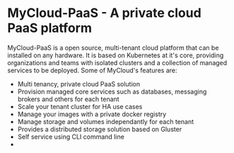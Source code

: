 # MyCloud-PaaS - A private cloud PaaS platform

MyCloud-PaaS is a open source, multi-tenant cloud platform that can be installed on any hardware. It is based on Kubernetes at it's core, providing organizations and teams with isolated clusters and a collection of managed services to be deployed. Some of MyCloud's features are:

- Multi tenancy, private cloud PaaS solution
- Provision managed core services such as databases, messaging brokers and others for each tenant
- Scale your tenant cluster for HA use cases
- Manage your images with a private docker registry
- Manage storage and volumes independantly for each tenant
- Provides a distributed storage solution based on Gluster
- Self service using CLI command line
- 
